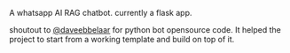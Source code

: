 A whatsapp AI RAG chatbot. currently a flask app.

shoutout to [@daveebbelaar](https://github.com/daveebbelaar/python-whatsapp-bot) for python bot opensource code. It helped the project to start from a working template and build on top of it.